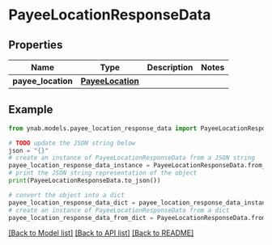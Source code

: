# PayeeLocationResponseData


## Properties

Name | Type | Description | Notes
------------ | ------------- | ------------- | -------------
**payee_location** | [**PayeeLocation**](PayeeLocation.md) |  | 

## Example

```python
from ynab.models.payee_location_response_data import PayeeLocationResponseData

# TODO update the JSON string below
json = "{}"
# create an instance of PayeeLocationResponseData from a JSON string
payee_location_response_data_instance = PayeeLocationResponseData.from_json(json)
# print the JSON string representation of the object
print(PayeeLocationResponseData.to_json())

# convert the object into a dict
payee_location_response_data_dict = payee_location_response_data_instance.to_dict()
# create an instance of PayeeLocationResponseData from a dict
payee_location_response_data_from_dict = PayeeLocationResponseData.from_dict(payee_location_response_data_dict)
```
[[Back to Model list]](../README.md#documentation-for-models) [[Back to API list]](../README.md#documentation-for-api-endpoints) [[Back to README]](../README.md)


